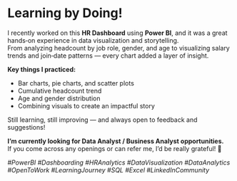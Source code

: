 # Learning by Doing!

I recently worked on this **HR Dashboard** using **Power BI**, and it was a great hands‑on experience in data visualization and storytelling.  
From analyzing headcount by job role, gender, and age to visualizing salary trends and join‑date patterns — every chart added a layer of insight.

**Key things I practiced:**
- Bar charts, pie charts, and scatter plots  
- Cumulative headcount trend  
- Age and gender distribution  
- Combining visuals to create an impactful story

Still learning, still improving — and always open to feedback and suggestions!

**I’m currently looking for Data Analyst / Business Analyst opportunities.**  
If you come across any openings or can refer me, I’d be really grateful! 🙏

_#PowerBI #Dashboarding #HRAnalytics #DataVisualization #DataAnalytics #OpenToWork #LearningJourney #SQL #Excel #LinkedInCommunity_

